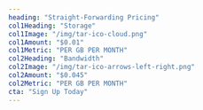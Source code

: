 ```yaml
---
heading: "Straight-Forwarding Pricing"
col1Heading: "Storage"
col1Image: "/img/tar-ico-cloud.png"
col1Amount: "$0.01"
col1Metric: "PER GB PER MONTH"
col2Heading: "Bandwidth"
col2Image: "/img/tar-ico-arrows-left-right.png"
col2Amount: "$0.045"
col2Metric: "PER GB PER MONTH"
cta: "Sign Up Today"
---
```

